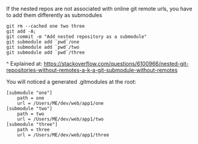 If the nested repos are not associated with online git remote urls, you have to add them differently as submodules

```
git rm --cached one two three  
git add -A;  
git commit -m "Add nested repository as a submodule"  
git submodule add `pwd`/one  
git submodule add `pwd`/two  
git submodule add `pwd`/three
```

^ Explained at: https://stackoverflow.com/questions/6100966/nested-git-repositories-without-remotes-a-k-a-git-submodule-without-remotes

You will noticed a generated .gitmodules at the root:
```
[submodule "one"]  
	path = one  
	url = /Users/ME/dev/web/app1/one  
[submodule "two"]  
	path = two  
	url = /Users/ME/dev/web/app1/two  
[submodule "three"]  
	path = three  
	url = /Users/ME/dev/web/app1/three
```